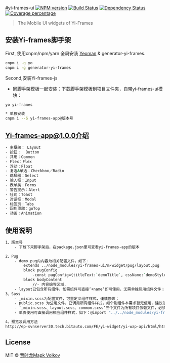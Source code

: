 #yi-frames-ui [![NPM version][npm-image]][npm-url] [![Build Status][travis-image]][travis-url] [![Dependency Status][daviddm-image]][daviddm-url] [![Coverage percentage][coveralls-image]][coveralls-url]
> The Mobile UI widgets of Yi-Frames

## 安装Yi-frames脚手架

First, 使用cnpm/npm/yarn 全局安装 [Yeoman](http://yeoman.io) & generator-yi-frames.

```bash
cnpm i -g yo
cnpm i -g generator-yi-frames
```

Second,安装Yi-frames-js

* 同脚手架模板一起安装：下载脚手架模板到项目文件夹，自带yi-frames-ui模块：
```bash
yo yi-frames

* 单独安装
cnpm i --S yi-frames-app@版本号

```


## Yi-frames-app@1.0.0介绍

```bash
- 主框架： Layout
- 按钮：  Button
- 共用：Common
- Flex：Flex
- 浮动：Float
- 复选&单选：Checkbox／Radio
- 选择器：Select
- 输入框：Input
- 表单类：Forms
- 警告提示：Alert
- 吐司：Toast
- 对话框：Modal
- 标签页：Tabs
- 回到顶部：goTop
- 动画：Animation
```

## 使用说明
```bash
1、版本号
    - 下载下来脚手架后，在package.json里可查看yi-frames-app的版本

2、Pug
    - demo.pug内内容为相关配置文件，如下：
        extends ../node_modules/yi-frames-ui/m-widget/pug/layout.pug
        block pugConfig
	        -const pugConfig={titleText:`demoTitle`, cssName:`demoStyle`, confName:`demoJs`, isNotSpa:true, bodyClassName:['alert'], suffix:`.min`};
        block bodyContent
	        //- 内容编写区域，
    - layout已包含所有组件，如需组件可直接‘+name’即可使用，无需单独引用组件文件；
3、Sass
    - _mixin.scss为配置文件，可重定义组件样式，谨慎修改；
    - public.scss 为公用文件，已调用所有组件样式，如个别组件本需求暂无使用，建议注释掉，避免垃圾样式产生。
    - ‘_mixin.scss、layout.scss、common.scss’三个文件为所有项目依赖文件，必须调用；
    - 单页使用可直接调用相应组件样式，如下：@import "../../node_modules/yi-frames-ui/m-widget/scss/button.scss";

4、预览及调用方法
http://ep-svnserver30.tech.bitauto.com/FE/yi-widget/yi-wap-api/html/html/index.html

```


## License

MIT © [贾时龙Mapk Volkov]()


[npm-image]: https://badge.fury.io/js/generator-yi-frames.svg
[npm-url]: https://npmjs.org/package/generator-yi-frames
[travis-image]: https://travis-ci.org/mapkab/generator-yi-frames.svg?branch=master
[travis-url]: https://travis-ci.org/mapkab/generator-yi-frames
[daviddm-image]: https://david-dm.org/mapkab/generator-yi-frames.svg?theme=shields.io
[daviddm-url]: https://david-dm.org/mapkab/generator-yi-frames
[coveralls-image]: https://coveralls.io/repos/mapkab/generator-yi-frames/badge.svg
[coveralls-url]: https://coveralls.io/r/mapkab/generator-yi-frames
 